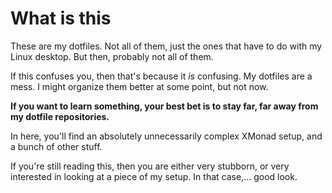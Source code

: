 # What is this
These are my dotfiles. Not all of them, just the ones that have to do with my Linux desktop.
But then, probably not all of them.

If this confuses you, then that's because it _is_ confusing. My dotfiles are a mess.
I might organize them better at some point, but not now.

**If you want to learn something, your best bet is to stay far, far away from my dotfile repositories.**

In here, you'll find an absolutely unnecessarily complex XMonad setup, and a bunch of other stuff.

If you're still reading this, then you are either very stubborn, or very interested in looking at
a piece of my setup. In that case,... good look.

